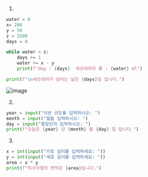 1.
```py
water = 0
x= 200  
y = 50  
z = 1500  
days = 0 

while water < z:
    days += 1
    water += x - y
    print(f"day : {days}  세숫대야의 물 : {water} ml")

print(f"\n세숫대야가 넘치는 날은 {days}일 입니다.")
```





![image](https://github.com/gnbhub/20232_Python_Basic/assets/144766121/b79324a3-c61f-4944-9bea-de226f8335f1)




2.
```py
year = input("이번 년도를 입력하시오: ")
month = input("월을 입력하시오: ")
day = input("몇일인지 입력하시오: ")
print(f"오늘은 {year} 년 {month} 월 {day} 일 입니다.")
```





3.
```py
x = int(input("가로 길이를 입력하세요: "))
y = int(input("세로 길이를 입력하세요: "))
area = x * y
print(f"직사각형의 면적은 {area}입니다.")
```
